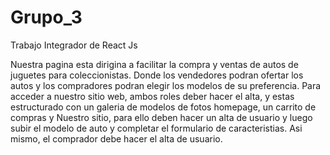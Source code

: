# Grupo_3
Trabajo Integrador de React Js 

Nuestra pagina esta dirigina a facilitar la compra y ventas de autos de juguetes para coleccionistas. Donde los vendedores podran ofertar los autos y los compradores podran elegir los modelos de su preferencia. Para acceder a nuestro sitio web, ambos roles deber hacer el alta, y estas estructurado con un galeria de modelos de fotos homepage, un carrito de compras y Nuestro sitio, para ello deben hacer un alta de usuario y luego subir el modelo de auto y completar el formulario de caracteristias. Asi mismo, el comprador debe hacer el alta de usuario.

